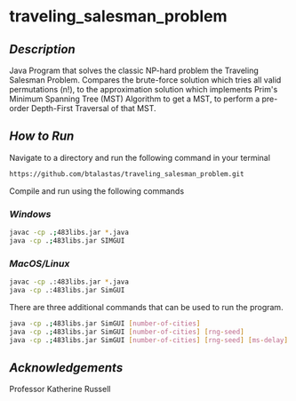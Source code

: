 # traveling_salesman_problem

## ***Description***

Java Program that solves the classic NP-hard problem the Traveling Salesman Problem. Compares the brute-force solution which tries all valid permutations (n!), to the approximation solution which implements Prim's Minimum Spanning Tree (MST) Algorithm to get a MST, to perform a pre-order Depth-First Traversal of that MST.

## ***How to Run***

Navigate to a directory and run the following command in your terminal

```sh
https://github.com/btalastas/traveling_salesman_problem.git
```

Compile and run using the following commands

### ***Windows***

```sh
javac -cp .;483libs.jar *.java
java -cp .;483libs.jar SIMGUI
```

### ***MacOS/Linux***

```sh
javac -cp .:483libs.jar *.java
java -cp .:483libs.jar SimGUI
```

There are three additional commands that can be used to run the program.

```sh
java -cp .;483libs.jar SimGUI [number-of-cities]
java -cp .;483libs.jar SimGUI [number-of-cities] [rng-seed]
java -cp .;483libs.jar SimGUI [number-of-cities] [rng-seed] [ms-delay]
```

## ***Acknowledgements***

Professor Katherine Russell
